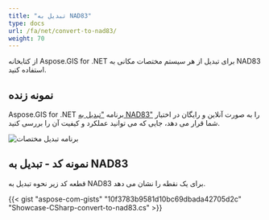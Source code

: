 ```yaml
---
title: "تبدیل به NAD83"
type: docs
url: /fa/net/convert-to-nad83/
weight: 70
---
```


از کتابخانه Aspose.GIS for .NET برای تبدیل از هر سیستم مختصات مکانی به NAD83 استفاده کنید.

## **نمونه زنده**

Aspose.GIS for .NET برنامه ["تبدیل به NAD83"](https://products.aspose.app/gis/transformation/convert-to-nad83) را به صورت آنلاین و رایگان در اختیار شما قرار می دهد، جایی که می توانید عملکرد و کیفیت آن را بررسی کنید.

![برنامه تبدیل مختصات](transform-coordinates.png)

## **نمونه کد - تبدیل به NAD83**

قطعه کد زیر نحوه تبدیل به NAD83 برای یک نقطه را نشان می دهد.

{{< gist "aspose-com-gists" "10f3783b9581d10bc69dbada42705d2c" "Showcase-CSharp-convert-to-nad83.cs" >}}
